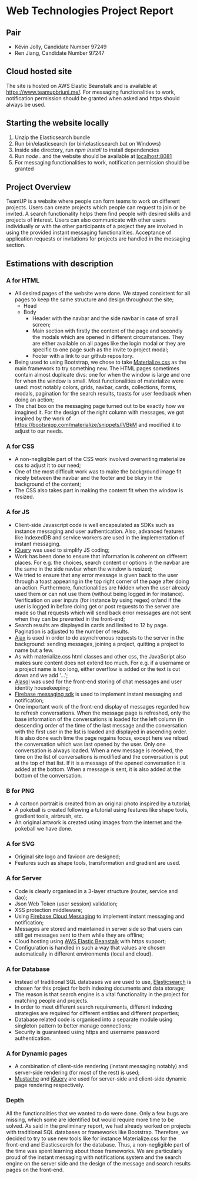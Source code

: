 # Web Technologies Project Report

## Pair
* Kévin Jolly, Candidate Number 97249
* Ren Jiang, Candidate Number 97247

## Cloud hosted site
The site is hosted on AWS Elastic Beanstalk and is available at <https://www.teamupbriuni.me/>. For messaging functionalities to work, notification permission should be granted when asked and https should always be used.

## Starting the website locally
1. Unzip the Elasticsearch bundle
2. Run bin/elasticsearch (or bin\elasticsearch.bat on Windows)
3. Inside site directory, run *npm install* to install dependencies
4. Run *node .* and the website should be available at <localhost:8081>
5. For messaging functionalities to work, notification permission should be granted

## Project Overview
TeamUP is a website where people can form teams to work on different projects. Users can create projects which people can request to join or be invited. A search functionality helps them find people with desired skills and projects of interest. Users can also communicate with other users individually or with the other participants of a project they are involved in using the provided instant messaging functionalities. Acceptance of application requests or invitations for projects are handled in the messaging section.

## Estimations with description

### A for HTML
* All desired pages of the website were done. We stayed consistent for all pages to keep the same structure and design throughout the site; 
    * Head 
    * Body
        * Header with the navbar and the side navbar in case of small screen;
        * Main section with firstly the content of the page and secondly the modals which are opened in different circumstances. They are either available on all pages like the login modal or they are specific to one page such as the invite to project modal;
        * Footer with a link to our github repository.
* Being used to using Bootstrap, we chose to take [Materialize.css](https://materializecss.com/) as the main framework to try something new. The HTML pages sometimes contain almost duplicate divs: one for when the window is large and one for when the window is small. Most functionalities of materialize were used: most notably colors, grids, navbar, cards, collections, forms, modals, pagination for the search results, toasts for user feedback when doing an action;
* The chat box on the messaging page turned out to be exactly how we imagined it. For the design of the right column with messages, we got inspired by the work of https://bootsnipp.com/materialize/snippets/lVBkM and modified it to adjust to our needs.

### A for CSS
* A non-negligible part of the CSS work involved overwriting materialize css to adjust it to our need;
* One of the most difficult work was to make the background image fit nicely between the navbar and the footer and be blury in the background of the content;
* The CSS also takes part in making the content fit when the window is resized.

### A for JS
* Client-side Javascript code is well encapsulated as SDKs such as instance messaging and user authentication. Also, advanced features like IndexedDB and service workers are used in the implementation of instant messaging.
* [jQuery](https://jquery.com/) was used to simplify JS coding;
* Work has been done to ensure that information is coherent on different places. For e.g. the choices, search content or options in the navbar are the same in the side navbar when the window is resized;
* We tried to ensure that any error message is given back to the user through a toast appearing in the top right corner of the page after doing an action. Furthermore, functionalities are hidden when the user already used them or can not use them (without being logged in for instance). Verification on user inputs (for instance by using regex) or/and if the user is logged in before doing get or post requests to the server are made so that requests which will send back error messages are not sent when they can be prevented in the front-end;
* Search results are displayed in cards and limited to 12 by page. Pagination is adjusted to the number of results.
* [Ajax](https://www.w3schools.com/js/js_ajax_intro.asp) is used in order to do asynchronous requests to the server in the background: sending messages, joining a project, quitting a project to name but a few.
* As with materialize.css html classes and other css, the JavaScript also makes sure content does not extend too much. For e.g. if a username or a project name is too long, either overflow is added or the text is cut down and we add '...';
* [Alasql](http://alasql.org/) was used for the front-end storing of chat messages and user identity housekeeping;
* [Firebase messaging sdk](https://firebase.google.com/docs/reference/js/) is used to implement instant messaging and notification;
* One important work of the front-end display of messages regarded how to refresh conversations. When the message page is refreshed, only the base information of the conversations is loaded for the left column (in descending order of the time of the last message and the conversation with the first user in the list is loaded and displayed in ascending order. It is also done each time the page regains focus, except here we reload the conversation which was last opened by the user. Only one conversation is always loaded. When a new message is received, the time on the list of conversations is modified and the conversation is put at the top of that list. If it is a message of the opened conversation it is added at the bottom. When a message is sent, it is also added at the bottom of the conversation.

### B for PNG
* A cartoon portrait is created from an original photo inspired by a tutorial;
* A pokeball is created following a tutorial using features like shape tools, gradient tools, airbrush, etc.
* An original artwork is created using images from the internet and the pokeball we have done.

### A for SVG
* Original site logo and favicon are designed;
* Features such as shape tools, transformation and gradient are used.

### A for Server
* Code is clearly organised in a 3-layer structure (router, service and dao); 
* Json Web Token (user session) validation; 
* XSS protection middleware;
* Using [Firebase Cloud Messaging](https://firebase.google.com/products/cloud-messaging) to implement instant messaging and notification; 
* Messages are stored and maintained in server side so that users can still get messages sent to them while they are offline;
* Cloud hosting using [AWS Elastic Beanstalk](https://aws.amazon.com/elasticbeanstalk/) with https support;
* Configuration is handled in such a way that values are chosen automatically in different environments (local and cloud).
  
### A for Database
* Instead of traditional SQL databases we are used to use, [Elasticsearch](https://www.elastic.co/products/elasticsearch) is chosen for this project for both indexing documents and data storage; 
* The reason is that search engine is a vital functionality in the project for matching people and projects.
* In order to meet different search requirements, different indexing strategies are required for different entities and different properties; 
* Database related code is organised into a separate module using singleton pattern to better manage connections; 
* Security is guaranteed using https and username password authentication.

### A for Dynamic pages
* A combination of client-side rendering (instant messaging notably) and server-side rendering (for most of the rest) is used;
* [Mustache](https://www.npmjs.com/package/mustache-express) and [jQuery](https://jquery.com/) are used for server-side and client-side dynamic page rendering respectively.

### Depth
All the functionalities that we wanted to do were done. Only a few bugs are missing, which some are identified but would require more time to be solved. As said in the preliminary report, we had already worked on projects with traditional SQL databases or frameworks like Bootstrap. Therefore, we decided to try to use new tools like for instance Materialize.css for the front-end and Elasticsearch for the database. Thus, a non-negligible part of the time was spent learning about those frameworks. We are particularly proud of the
instant messaging with notifications system and the search engine on the server side and the design of the message and search results pages on the front-end.